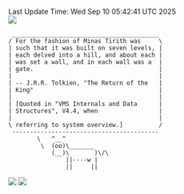 Last Update Time: 
Wed Sep 10 05:42:41 UTC 2025
<br>![](https://img.shields.io/badge/%E5%A4%A7%E5%AE%B6-%E5%AE%89%E5%AE%89-green)<br>
```
 _________________________________________
/ For the fashion of Minas Tirith was     \
| such that it was built on seven levels, |
| each delved into a hill, and about each |
| was set a wall, and in each wall was a  |
| gate.                                   |
|                                         |
| -- J.R.R. Tolkien, "The Return of the   |
| King"                                   |
|                                         |
| [Quoted in "VMS Internals and Data      |
| Structures", V4.4, when                 |
|                                         |
\ referring to system overview.]          /
 -----------------------------------------
        \   ^__^
         \  (oo)\_______
            (__)\       )\/\
                ||----w |
                ||     ||
```
![](https://github-readme-stats.vercel.app/api?username=chenlitw)
![](https://github-readme-stats.vercel.app/api/top-langs/?username=chenlitw)
